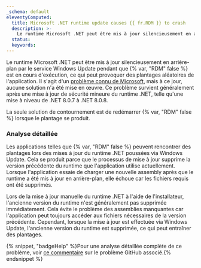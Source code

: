 ```yaml
---
_schema: default
eleventyComputed:
  title: Microsoft .NET runtime update causes {{ fr.RDM }} to crash
  description: >-
    Le runtime Microsoft .NET peut être mis à jour silencieusement en arrière-plan pendant que {{ fr.RDM }} est en cours d'exécution, ce qui peut provoquer des plantages aléatoires de l'application.
  status:
  keywords:
---
```

Le runtime Microsoft .NET peut être mis à jour silencieusement en arrière-plan par le service Windows Update pendant que {% var, "RDM" false %} est en cours d'exécution, ce qui peut provoquer des plantages aléatoires de l'application. Il s'agit d'un <a href="https://github.com/dotnet/runtime/issues/60144" target="_blank" rel="noopener">problème connu de Microsoft</a>, mais à ce jour, aucune solution n'a été mise en œuvre. Ce problème survient généralement après une mise à jour de sécurité mineure du runtime .NET, telle qu'une mise à niveau de .NET 8.0.7 à .NET 8.0.8.

La seule solution de contournement est de redémarrer {% var, "RDM" false %} lorsque le plantage se produit.

### Analyse détaillée

Les applications telles que {% var, "RDM" false %} peuvent rencontrer des plantages lors des mises à jour du runtime .NET poussées via Windows Update. Cela se produit parce que le processus de mise à jour supprime la version précédente du runtime que l'application utilise actuellement. Lorsque l'application essaie de charger une nouvelle assembly après que le runtime a été mis à jour en arrière-plan, elle échoue car les fichiers requis ont été supprimés.

Lors de la mise à jour manuelle du runtime .NET à l'aide de l'installateur, l'ancienne version du runtime n'est généralement pas supprimée immédiatement. Cela évite le problème des assemblies manquantes car l'application peut toujours accéder aux fichiers nécessaires de la version précédente. Cependant, lorsque la mise à jour est effectuée via Windows Update, l'ancienne version du runtime est supprimée, ce qui peut entraîner des plantages.

{% snippet, "badgeHelp" %}Pour une analyse détaillée complète de ce problème, voir <a href="https://github.com/dotnet/runtime/issues/60144#issuecomment-2289137821" target="_blank" rel="noopener">ce commentaire</a> sur le problème GitHub associé.{% endsnippet %}
